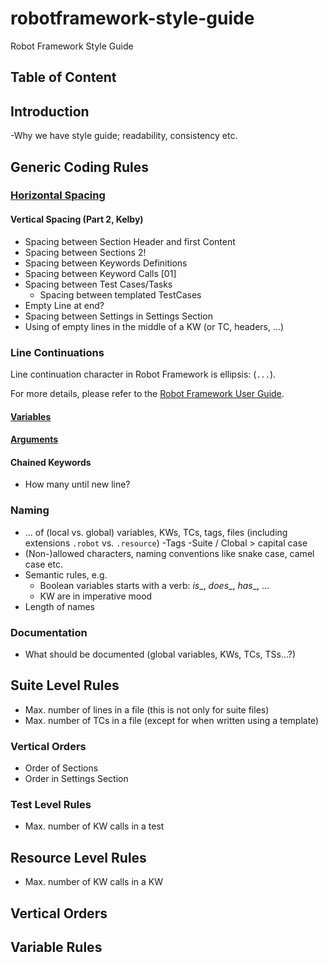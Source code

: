 # robotframework-style-guide

Robot Framework Style Guide

## Table of Content

## Introduction

-Why we have style guide; readability, consistency etc.

## Generic Coding Rules

### [Horizontal Spacing](./Resources/horizontal_spacing.md)

#### Vertical Spacing (Part 2, Kelby)

- Spacing between Section Header and first Content
- Spacing between Sections 2!
- Spacing between Keywords Definitions
- Spacing between Keyword Calls [01]
- Spacing between Test Cases/Tasks
  - Spacing between templated TestCases
- Empty Line at end?
- Spacing between Settings in Settings Section
- Using of empty lines in the middle of a KW (or TC, headers, ...)

### Line Continuations

Line continuation character in Robot Framework is ellipsis: (`...`).

For more details, please refer to the [Robot Framework User Guide](https://robotframework.org/robotframework/latest/RobotFrameworkUserGuide.html#dividing-data-to-several-rows).

#### [Variables](Resources/line_continuations_variables.md)

#### [Arguments](Resources/line_continuations_arguments.md)

#### Chained Keywords

- How many until new line?

### Naming

- ... of (local vs. global) variables, KWs, TCs, tags, files (including extensions `.robot` vs. `.resource`)
-Tags
-Suite / Clobal > capital case
- (Non-)allowed characters, naming conventions like snake case, camel case etc.
- Semantic rules, e.g.
  - Boolean variables starts with a verb: _is__, _does__, _has__, ...
  - KW are in imperative mood
- Length of names

### Documentation

- What should be documented (global variables, KWs, TCs, TSs...?)

## Suite Level Rules

- Max. number of lines in a file (this is not only for suite files)
- Max. number of TCs in a file (except for when written using a template)

### Vertical Orders

- Order of Sections
- Order in Settings Section

### Test Level Rules

- Max. number of KW calls in a test

## Resource Level Rules

- Max. number of KW calls in a KW

## Vertical Orders

## Variable Rules
